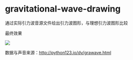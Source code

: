 # gravitational-wave-drawing
通过实际引力波音源文件绘出引力波图形，与理想引力波图形比较

最终效果

![](https://github.com/Leotemp/gravitational-wave-drawing/blob/master/Gravitational_Waves_Original.png)



数据与声音来源：http://python123.io/dv/grawave.html
